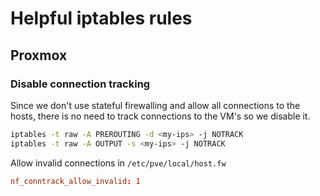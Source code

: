 # Helpful iptables rules

## Proxmox

### Disable connection tracking

Since we don't use stateful firewalling and allow all connections to the hosts, there is no need to track
connections to the VM's so we disable it.

```bash
iptables -t raw -A PREROUTING -d <my-ips> -j NOTRACK
iptables -t raw -A OUTPUT -s <my-ips> -j NOTRACK
```

Allow invalid connections in `/etc/pve/local/host.fw`

```conf
nf_conntrack_allow_invalid: 1
```